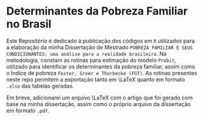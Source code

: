 # Determinantes da Pobreza Familiar no Brasil

Este Repositório é dedicado à publicação dos códigos em `R` utilizados para a elaboração da minha Dissertação de Mestrado `POBREZA FAMILIAR E SEUS CONDICIONANTES: uma análise para a realidade brasileira`. Na metodologia, constam as rotinas para estimação do modelo `Probit`, utilizado para identificar os determinantes da pobreza familiar, assim como o Índice de pobreza `Foster, Greer e Thorbecke (FGT)`. As rotinas presentes neste repo permitem a exportação tanto em \LaTeX quanto em formato `.xlsx` das tabelas geradas.

Em breve, adicionarei um arquivo \LaTeX com o artigo que foi gerado com base na minha dissertação, assim como o próprio arquivo da dissertação em formato `.pdf`.
